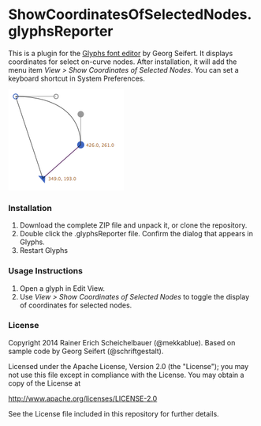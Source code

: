 # ShowCoordinatesOfSelectedNodes.glyphsReporter

This is a plugin for the [Glyphs font editor](http://glyphsapp.com/) by Georg Seifert.
It displays coordinates for select on-curve nodes.
After installation, it will add the menu item *View > Show Coordinates of Selected Nodes*.
You can set a keyboard shortcut in System Preferences.

![Coordinates are displayed for selected nodes.](ShowCoordinatesOfSelectedNodes.png "Show Coordinates Screenshot")

### Installation

1. Download the complete ZIP file and unpack it, or clone the repository.
2. Double click the .glyphsReporter file. Confirm the dialog that appears in Glyphs.
3. Restart Glyphs

### Usage Instructions

1. Open a glyph in Edit View.
2. Use *View > Show Coordinates of Selected Nodes* to toggle the display of coordinates for selected nodes.

### License

Copyright 2014 Rainer Erich Scheichelbauer (@mekkablue).
Based on sample code by Georg Seifert (@schriftgestalt).

Licensed under the Apache License, Version 2.0 (the "License");
you may not use this file except in compliance with the License.
You may obtain a copy of the License at

http://www.apache.org/licenses/LICENSE-2.0

See the License file included in this repository for further details.
